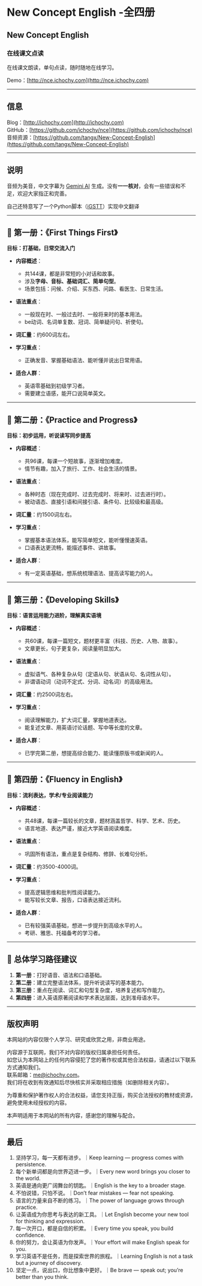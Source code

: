# New Concept English -全四册
## New Concept English
### 在线课文点读
在线课文朗读，单句点读，随时随地在线学习。  

Demo：[http://nce.ichochy.com](http://nce.ichochy.com)  

--- 

## 信息
Blog：[http://ichochy.com](http://ichochy.com)   
GitHub：[https://github.com/ichochy/nce](https://github.com/ichochy/nce)   
音频资源：[https://github.com/tangx/New-Concept-English](https://github.com/tangx/New-Concept-English)    

---

## 说明
音频为美音，中文字幕为 [Gemini AI](https://aistudio.google.com) 生成。没有**一一核对**，会有一些错误和不足，欢迎大家指正和完善。

自己还特意写了一个Python脚本（[iGSTT](https://ichochy.com/posts/shell/20251015.html)）实现中文翻译

---

## 📕 第一册：《First Things First》

**目标：打基础，日常交流入门**

* **内容概述**：

  * 共144课，都是非常短的小对话和故事。
  * 涉及**字母、音标、基础词汇、简单句型**。
  * 场景包括：问候、介绍、买东西、问路、看医生、日常生活。
* **语法重点**：

  * 一般现在时、一般过去时、一般将来时的基本用法。
  * be动词、名词单复数、冠词、简单疑问句、祈使句。
* **词汇量**：约600词左右。
* **学习重点**：

  * 正确发音、掌握基础语法、能听懂并说出日常用语。
* **适合人群**：

  * 英语零基础到初级学习者。
  * 需要建立语感，能开口说简单英文。

---

## 📘 第二册：《Practice and Progress》

**目标：初步运用，听说读写同步提高**

* **内容概述**：

  * 共96课，每课一个短故事，逐渐增加难度。
  * 情节有趣，加入了旅行、工作、社会生活的情景。
* **语法重点**：

  * 各种时态（现在完成时、过去完成时、将来时、过去进行时）。
  * 被动语态、直接引语和间接引语、条件句、比较级和最高级。
* **词汇量**：约1500词左右。
* **学习重点**：

  * 掌握基本语法体系，能写简单短文，能听懂慢速英语。
  * 口语表达更流畅，能描述事件、讲故事。
* **适合人群**：

  * 有一定英语基础，想系统梳理语法、提高读写能力的人。

---

## 📙 第三册：《Developing Skills》

**目标：语言运用能力进阶，理解真实语境**

* **内容概述**：

  * 共60课，每课一篇短文，题材更丰富（科技、历史、人物、故事）。
  * 文章更长，句子更复杂，阅读量明显加大。
* **语法重点**：

  * 虚拟语气、各种复杂从句（定语从句、状语从句、名词性从句）。
  * 非谓语动词（动词不定式、分词、动名词）的高级用法。
* **词汇量**：约2500词左右。
* **学习重点**：

  * 阅读理解能力，扩大词汇量，掌握地道表达。
  * 能复述文章、用英语讨论话题、写中等长度的文章。
* **适合人群**：

  * 已学完第二册，想提高综合能力、能读懂原版书或新闻的人。

---

## 📗 第四册：《Fluency in English》

**目标：流利表达，学术/专业阅读能力**

* **内容概述**：

  * 共48课，每课一篇较长的文章，题材涵盖哲学、科学、艺术、历史。
  * 语言地道、表达严谨，接近大学英语阅读难度。
* **语法重点**：

  * 巩固所有语法，重点是复杂结构、修辞、长难句分析。
* **词汇量**：约3500-4000词。
* **学习重点**：

  * 提高逻辑思维和批判性阅读能力。
  * 能写较长文章、报告，口语表达接近流利。
* **适合人群**：

  * 已有较强英语基础，想进一步提升到高级水平的人。
  * 考研、雅思、托福备考的学习者。

---

## 🎯 总体学习路径建议

1. **第一册**：打好语音、语法和口语基础。
2. **第二册**：建立完整语法体系，提升听说读写的基本能力。
3. **第三册**：重点在阅读、词汇和句型复杂度，培养复述和写作能力。
4. **第四册**：进入英语原著阅读和学术表达层面，达到准母语水平。


---

## 版权声明
本网站的内容仅限个人学习、研究或欣赏之用，非商业用途。

内容源于互联网，我们不对内容的版权归属承担任何责任。  
如您认为本网站上的任何内容侵犯了您的著作权或其他合法权益，请通过以下联系方式通知我们。    
联系邮箱：me@ichochy.com。   
我们将在收到有效通知后尽快核实并采取相应措施（如删除相关内容）。  

为尊重和保护著作权人的合法权益，请您支持正版，购买合法授权的教材或资源，避免使用未经授权的内容。  

本声明适用于本网站的所有内容，感谢您的理解与配合。

---

## 最后
1. 坚持学习，每一天都有进步。｜Keep learning — progress comes with persistence.
2. 每个新单词都是向世界迈进一步。｜Every new word brings you closer to the world.
3. 英语是通向更广阔舞台的钥匙。｜English is the key to a broader stage.
4. 不怕说错，只怕不说。｜Don’t fear mistakes — fear not speaking.
5. 语言的力量来自不断的练习。｜The power of language grows through practice.
6. 让英语成为你思考与表达的新工具。｜Let English become your new tool for thinking and expression.
7. 每一次开口，都是自信的积累。｜Every time you speak, you build confidence.
8. 你的努力，会让英语为你发声。｜Your effort will make English speak for you.
9. 学习英语不是任务，而是探索世界的旅程。｜Learning English is not a task but a journey of discovery.
10. 坚定一点，说出口，你比想象中更好。｜Be brave — speak out; you’re better than you think.
